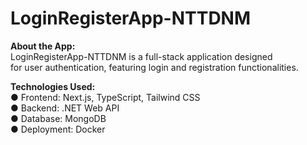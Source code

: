 # LoginRegisterApp-NTTDNM
**About the App:** <br>
LoginRegisterApp-NTTDNM is a full-stack application designed  <br> for user authentication, featuring login and registration functionalities.

**Technologies Used:**
 <br>
● Frontend: Next.js, TypeScript, Tailwind CSS 
 <br>
● Backend: .NET Web API 
 <br>
● Database: MongoDB 
 <br>
● Deployment: Docker
